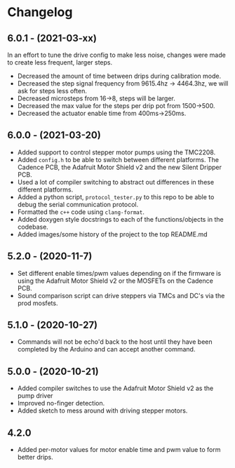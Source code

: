 # Changelog

## 6.0.1 - (2021-03-xx)

In an effort to tune the drive config to make less noise, changes were made to create less frequent, larger steps. 

* Decreased the amount of time between drips during calibration mode.
* Decreased the step signal frequency from 9615.4hz -> 4464.3hz, we will ask for steps less often.
* Decreased microsteps from 16->8, steps will be larger.
* Decreased the max value for the steps per drip pot from 1500->500.
* Decreased the actuator enable time from 400ms->250ms.

## 6.0.0 - (2021-03-20)

* Added support to control stepper motor pumps using the TMC2208.
* Added `config.h` to be able to switch between different platforms. The Cadence PCB, the Adafruit Motor Shield v2 and the new Silent Dripper PCB.
* Used a lot of compiler switching to abstract out differences in these different platforms.
* Added a python script, `protocol_tester.py` to this repo to be able to debug the serial communication protocol.
* Formatted the `c++` code using `clang-format`.
* Added doxygen style docstrings to each of the functions/objects in the codebase.
* Added images/some history of the project to the top README.md

## 5.2.0 - (2020-11-7)

* Set different enable times/pwm values depending on if the firmware is using the Adafruit Motor Shield v2 or the MOSFETs on the Cadence PCB.
* Sound comparison script can drive steppers via TMCs and DC's via the prod mosfets.

## 5.1.0 - (2020-10-27)

* Commands will not be echo'd back to the host until they have been completed by the Arduino and can accept another command.

## 5.0.0 - (2020-10-21)

* Added compiler switches to use the Adafruit Motor Shield v2 as the pump driver
* Improved no-finger detection.
* Added sketch to mess around with driving stepper motors.

## 4.2.0

* Added per-motor values for motor enable time and pwm value to form better drips.

